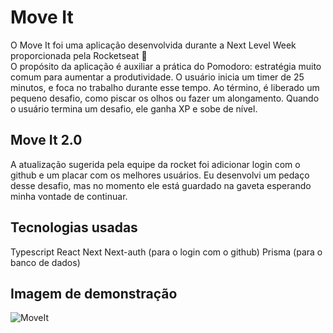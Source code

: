 # Move It

O Move It foi uma aplicação desenvolvida durante a Next Level Week proporcionada pela Rocketseat :rocket:
<br/> O propósito da aplicação é auxiliar a prática do Pomodoro: estratégia muito comum para aumentar a produtividade. O usuário inicia um timer de 25 minutos, e foca no trabalho durante esse tempo. Ao término, é liberado um pequeno desafio, como piscar os olhos ou fazer um alongamento. Quando o usuário termina um desafio, ele ganha XP e sobe de nível. 

## Move It 2.0

A atualização sugerida pela equipe da rocket foi adicionar login com o github e um placar com os melhores usuários. Eu desenvolvi um pedaço desse desafio, mas no momento ele está guardado na gaveta esperando minha vontade de continuar.

## Tecnologias usadas

Typescript
React
Next
Next-auth (para o login com o github)
Prisma (para o banco de dados)

## Imagem de demonstração
![MoveIt](/src/images/image.png)
